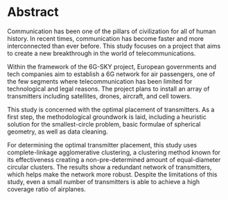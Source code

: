 # Abstract

Communication has been one of the pillars of civilization for all of human history. In recent times, communication has become faster and more interconnected than ever before. This study focuses on a project that aims to create a new breakthrough in the world of telecommunications.

Within the framework of the 6G-SKY project, European governments and tech companies aim to establish a 6G network for air passengers, one of the few segments where telecommunication has been limited for technological and legal reasons. The project plans to install an array of transmitters including satellites, drones, aircraft, and cell towers.

This study is concerned with the optimal placement of transmitters. As a first step, the methodological groundwork is laid, including a heuristic solution for the smallest-circle problem, basic formulae of spherical geometry, as well as data cleaning.

For determining the optimal transmitter placement, this study uses complete-linkage agglomerative clustering, a clustering method known for its effectiveness creating a non-pre-determined amount of equal-diameter circular clusters. The results show a redundant network of transmitters, which helps make the network more robust. Despite the limitations of this study, even a small number of transmitters is able to achieve a high coverage ratio of airplanes.
